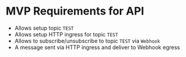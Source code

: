# MVP Requirements for API
* Allows setup topic `TEST`
* Allows setup HTTP ingress for topic `TEST`
* Allows to subscribe/unsubscribe to topic `TEST` via `Webhook`
* A message sent via HTTP ingress and deliver to Webhook egress
